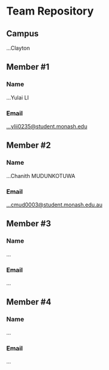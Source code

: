 # Team Repository
## Campus
...Clayton

## Member #1
### Name
...Yulai LI
### Email
...ylii0235@student.monash.edu


## Member #2
### Name
...Chanith MUDUNKOTUWA
### Email
...cmud0003@student.monash.edu.au


## Member #3
### Name
...
### Email
...


## Member #4
### Name
...
### Email
...
